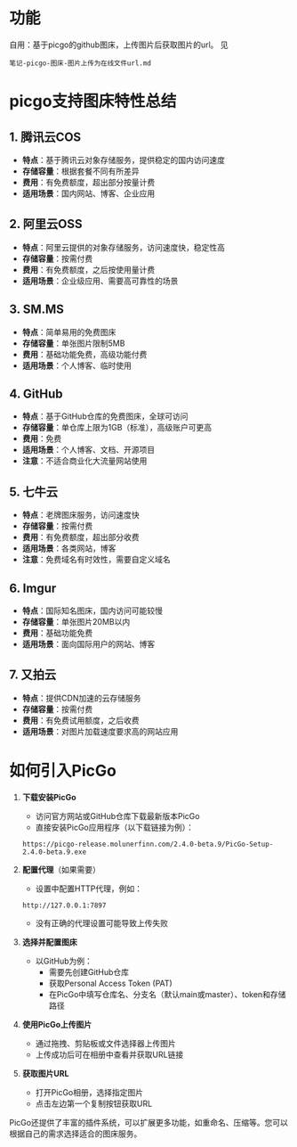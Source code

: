 # 功能
自用：基于picgo的github图床，上传图片后获取图片的url。
见
```
笔记-picgo-图床-图片上传为在线文件url.md
```


# picgo支持图床特性总结

## 1. 腾讯云COS
- **特点**：基于腾讯云对象存储服务，提供稳定的国内访问速度
- **存储容量**：根据套餐不同有所差异
- **费用**：有免费额度，超出部分按量计费
- **适用场景**：国内网站、博客、企业应用

## 2. 阿里云OSS
- **特点**：阿里云提供的对象存储服务，访问速度快，稳定性高
- **存储容量**：按需付费
- **费用**：有免费额度，之后按使用量计费
- **适用场景**：企业级应用、需要高可靠性的场景

## 3. SM.MS
- **特点**：简单易用的免费图床
- **存储容量**：单张图片限制5MB
- **费用**：基础功能免费，高级功能付费
- **适用场景**：个人博客、临时使用

## 4. GitHub
- **特点**：基于GitHub仓库的免费图床，全球可访问
- **存储容量**：单仓库上限为1GB（标准），高级账户可更高
- **费用**：免费
- **适用场景**：个人博客、文档、开源项目
- **注意**：不适合商业化大流量网站使用

## 5. 七牛云
- **特点**：老牌图床服务，访问速度快
- **存储容量**：按需付费
- **费用**：有免费额度，超出部分收费
- **适用场景**：各类网站，博客
- **注意**：免费域名有时效性，需要自定义域名

## 6. Imgur
- **特点**：国际知名图床，国内访问可能较慢
- **存储容量**：单张图片20MB以内
- **费用**：基础功能免费
- **适用场景**：面向国际用户的网站、博客

## 7. 又拍云
- **特点**：提供CDN加速的云存储服务
- **存储容量**：按需付费
- **费用**：有免费试用额度，之后收费
- **适用场景**：对图片加载速度要求高的网站应用

# 如何引入PicGo

1. **下载安装PicGo**
   - 访问官方网站或GitHub仓库下载最新版本PicGo
   - 直接安装PicGo应用程序（以下载链接为例）：
   ```
   https://picgo-release.molunerfinn.com/2.4.0-beta.9/PicGo-Setup-2.4.0-beta.9.exe
   ```

2. **配置代理**（如果需要）
   - 设置中配置HTTP代理，例如：
   ```
   http://127.0.0.1:7897
   ```
   - 没有正确的代理设置可能导致上传失败

3. **选择并配置图床**
   - 以GitHub为例：
     - 需要先创建GitHub仓库
     - 获取Personal Access Token (PAT)
     - 在PicGo中填写仓库名、分支名（默认main或master）、token和存储路径

4. **使用PicGo上传图片**
   - 通过拖拽、剪贴板或文件选择器上传图片
   - 上传成功后可在相册中查看并获取URL链接

5. **获取图片URL**
   - 打开PicGo相册，选择指定图片
   - 点击左边第一个复制按钮获取URL

PicGo还提供了丰富的插件系统，可以扩展更多功能，如重命名、压缩等。您可以根据自己的需求选择适合的图床服务。

